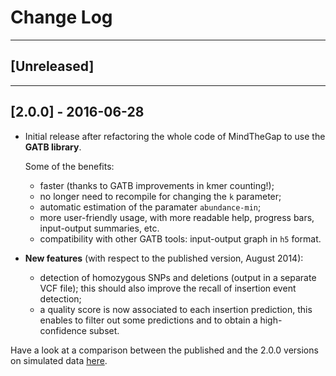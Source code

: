 # Change Log

--------------------------------------------------------------------------------
## [Unreleased]

--------------------------------------------------------------------------------
## [2.0.0] - 2016-06-28 

*   Initial release after refactoring the whole code of MindTheGap to use the **GATB library**.

    Some of the benefits:
    * faster (thanks to GATB improvements in kmer counting!);
    * no longer need to recompile for changing the `k` parameter;
    * automatic estimation of the paramater `abundance-min`;
    * more user-friendly usage, with more readable help, progress bars, input-output summaries, etc. 
    * compatibility with other GATB tools: input-output graph in `h5` format. 
*   **New features** (with respect to the published version, August 2014):
    * detection of homozygous SNPs and deletions (output in a separate VCF file); this should also improve the recall of insertion event detection;
    * a quality score is now associated to each insertion prediction, this enables to filter out some predictions and to obtain a high-confidence subset.
    
Have a look at a comparison between the published and the 2.0.0 versions on simulated data [here](https://gatb.inria.fr/mindthegap-insertion-event-detection/).  
